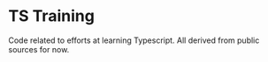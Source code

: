 # TS Training

Code related to efforts at learning Typescript. All derived from public sources for now.